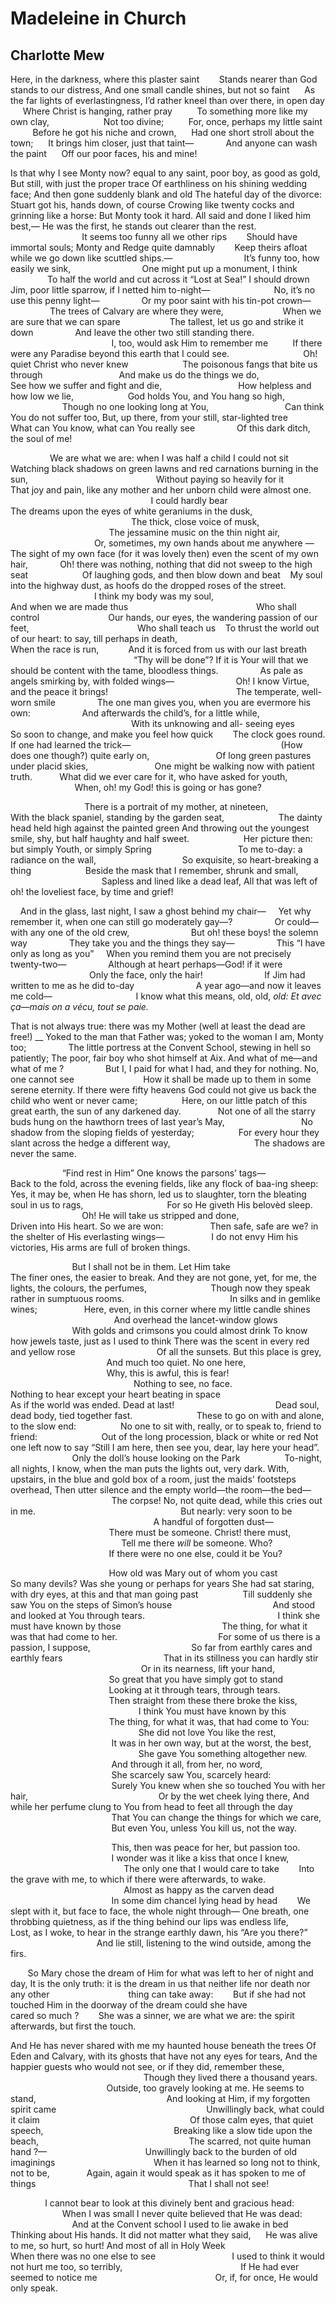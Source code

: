 # Madeleine in Church
## Charlotte Mew
Here, in the darkness, where this plaster saint
       Stands nearer than God stands to our distress,
And one small candle shines, but not so faint
     As the far lights of everlastingness,
I’d rather kneel than over there, in open day
     Where Christ is hanging, rather pray
         To something more like my own clay,
                     Not too divine;
         For, once, perhaps my little saint
         Before he got his niche and crown,
     Had one short stroll about the town;
     It brings him closer, just that taint—
            And anyone can wash the paint
     Off our poor faces, his and mine!

Is that why I see Monty now? equal to any saint, poor boy, as good as gold,
But still, with just the proper trace
Of earthliness on his shining wedding face;
And then gone suddenly blank and old
The hateful day of the divorce:
Stuart got his, hands down, of course
Crowing like twenty cocks and grinning like a horse:
But Monty took it hard. All said and done I liked him best,—
He was the first, he stands out clearer than the rest.
                             It seems too funny all we other rips
       Should have immortal souls; Monty and Redge quite damnably
       Keep theirs afloat while we go down like scuttled ships.—
                            It’s funny too, how easily we sink,
                            One might put up a monument, I think
               To half the world and cut across it “Lost at Sea!”
I should drown Jim, poor little sparrow, if I netted him to-night—
                         No, it’s no use this penny light—
                Or my poor saint with his tin-pot crown—
                The trees of Calvary are where they were,
                       When we are sure that we can spare
                   The tallest, let us go and strike it down
                And leave the other two still standing there.
                                         I, too, would ask Him to remember me
         If there were any Paradise beyond this earth that I could see.
                             Oh! quiet Christ who never knew
                     The poisonous fangs that bite us through
                              And make us do the things we do,
                     See how we suffer and fight and die,
                              How helpless and how low we lie,
                     God holds You, and You hang so high,
                     Though no one looking long at You,
                              Can think You do not suffer too,
But, up there, from your still, star-lighted tree
        What can You know, what can You really see
                Of this dark ditch, the soul of me!

                We are what we are: when I was half a child I could not sit
Watching black shadows on green lawns and red carnations burning in the sun,
                                                   Without paying so heavily
for it
                That joy and pain, like any mother and her unborn child were
almost one.
                                                         I could hardly bear
                                 The dreams upon the eyes of white geraniums
in the dusk,
                                                 The thick, close voice of
musk,
                                        The jessamine music on the thin night
air,
                                  Or, sometimes, my own hands about me
anywhere —
   The sight of my own face (for it was lovely then) even the scent of my own
hair,
            Oh! there was nothing, nothing that did not sweep to the high seat
                     Of laughing gods, and then blow down and beat
   My soul into the highway dust, as hoofs do the dropped roses of the street.
                                            I think my body was my soul,
                                           And when we are made thus
                                                   Who shall control
                           Our hands, our eyes, the wandering passion of our
feet,
                                           Who shall teach us
   To thrust the world out of our heart: to say, till perhaps in death,
                                                  When the race is run,
           And it is forced from us with our last breath
                                                  “Thy will be done”?
If it is Your will that we should be content with the tame, bloodless things.
                As pale as angels smirking by, with folded wings—
                        Oh! I know Virtue, and the peace it brings!
                                                   The temperate, well-worn
smile
                The one man gives you, when you are evermore his own:
                    And afterwards the child’s, for a little while,
                                                 With its unknowing and all-
seeing eyes
          So soon to change, and make you feel how quick
       The clock goes round. If one had learned the trick—
                                                            (How does one
though?) quite early on,
                          Of long green pastures under placid skies,
                          One might be walking now with patient truth.
          What did we ever care for it, who have asked for youth,
                          When, oh! my God! this is going or has gone?

                              There is a portrait of my mother, at nineteen,
                     With the black spaniel, standing by the garden seat,
                     The dainty head held high against the painted green
And throwing out the youngest smile, shy, but half haughty and half sweet.
                     Her picture then: but simply Youth, or simply Spring
                                  To me to-day: a radiance on the wall,
                                  So exquisite, so heart-breaking a thing
                     Beside the mask that I remember, shrunk and small,
                                     Sapless and lined like a dead leaf,
All that was left of oh! the loveliest face, by time and grief!

    And in the glass, last night, I saw a ghost behind my chair—
    Yet why remember it, when one can still go moderately gay—?
                Or could—with any one of the old crew,
                        But oh! these boys! the solemn way
                They take you and the things they say—
                This “I have only as long as you”
    When you remind them you are not precisely twenty-two—
                Although at heart perhaps—God! if it were
                                Only the face, only the hair!
                        If Jim had written to me as he did to-day
                        A year ago—and now it leaves me cold—
                                 I know what this means, old, old, _old:_
_Et avec ça—mais on a vécu, tout se paie._

That is not always true: there was my Mother (well at least the dead are
free!) __
Yoked to the man that Father was; yoked to the woman I am, Monty too;
                The little portress at the Convent School, stewing in hell so
patiently;
The poor, fair boy who shot himself at Aix. And what of me—and what of me ?
                But I, I paid for what I had, and they for nothing. No, one
cannot see
                           How it shall be made up to them in some serene
eternity.
If there were fifty heavens God could not give us back the child who went or
never came;
                 Here, on our little patch of this great earth, the sun of any
darkened day.
              Not one of all the starry buds hung on the hawthorn trees of
last year’s May,
                              No shadow from the sloping fields of yesterday;
                 For every hour they slant across the hedge a different way,
                                 The shadows are never the same.

                     “Find rest in Him” One knows the parsons’ tags—
                 Back to the fold, across the evening fields, like any flock
of baa-ing sheep:
Yes, it may be, when He has shorn, led us to slaughter, torn the bleating soul
in us to rags,
                                 For so He giveth His belovèd sleep.
                             Oh! He will take us stripped and done,
                             Driven into His heart. So we are won:
                  Then safe, safe are we? in the shelter of His everlasting
wings—
                  I do not envy Him his victories, His arms are full of broken
things.

                         But I shall not be in them. Let Him take
                                 The finer ones, the easier to break.
And they are not gone, yet, for me, the lights, the colours, the perfumes,
                         Though now they speak rather in sumptuous rooms.
                                          In silks and in gemlike wines;
                  Here, even, in this corner where my little candle shines
                                          And overhead the lancet-window glows
                         With golds and crimsons you could almost drink
To know how jewels taste, just as I used to think
There was the scent in every red and yellow rose
                                Of all the sunsets. But this place is grey,
                                       And much too quiet. No one here,
                                       Why, this is awful, this is fear!
                                                  Nothing to see, no face.
                         Nothing to hear except your heart beating in space
                                        As if the world was ended. Dead at
last!
                                        Dead soul, dead body, tied together
fast.
                         These to go on with and alone, to the slow end:
                 No one to sit with, really, or to speak to, friend to friend:
                         Out of the long procession, black or white or red
Not one left now to say “Still I am here, then see you, dear, lay here your
head”.
                         Only the doll’s house looking on the Park
                 To-night, all nights, I know, when the man puts the lights
out, very dark.
With, upstairs, in the blue and gold box of a room, just the maids' footsteps
overhead,
Then utter silence and the empty world—the room—the bed—
                                         The corpse! No, not quite dead, while
this cries out in me.
                                                          But nearly: very
soon to be
                                                          A handful of
forgotten dust—
                                        There must be someone. Christ! there
must,
                                             Tell me there _will_ be someone.
Who?
                                        If there were no one else, could it be
You?

                                        How old was Mary out of whom you cast
                 So many devils? Was she young or perhaps for years
She had sat staring, with dry eyes, at this and that man going past
                 Till suddenly she saw You on the steps of Simon’s house
                                        And stood and looked at You through
tears.
                                                     I think she must have
known by those
                                        The thing, for what it was that had
come to her.
                                        For some of us there is a passion, I
suppose,
                                        So far from earthly cares and earthly
fears
                                        That in its stillness you can hardly
stir
                                                     Or in its nearness, lift
your hand,
                                        So great that you have simply got to
stand
                                        Looking at it through tears, through
tears.
                                        Then straight from these there broke
the kiss,
                                                    I think You must have
known by this
                                        The thing, for what it was, that had
come to You:
                                                    She did not love You like
the rest,
                                         It was in her own way, but at the
worst, the best,
                                                    She gave You something
altogether new.
                                         And through it all, from her, no
word,
                                                    She scarcely saw You,
scarcely heard:
                                         Surely You knew when she so touched
You with her hair,
                                                    Or by the wet cheek lying
there,
And while her perfume clung to You from head to feet all through the day
                                         That You can change the things for
which we care,
                                         But even You, unless You kill us, not
the way.

                                         This, then was peace for her, but
passion too.
                                         I wonder was it like a kiss that once
I knew,
                                              The only one that I would care
to take
       Into the grave with me, to which if there were afterwards, to wake.
                                              Almost as happy as the carven
dead
                                         In some dim chancel lying head by
head
       We slept with it, but face to face, the whole night through—
One breath, one throbbing quietness, as if the thing behind our lips was
endless life,
       Lost, as I woke, to hear in the strange earthly dawn, his “Are you
there?”
                                   And lie still, listening to the wind
outside, among the firs.

       So Mary chose the dream of Him for what was left to her of night and
day,
It is the only truth: it is the dream in us that neither life nor death nor
any other
                               thing can take away:
       But if she had not touched Him in the doorway of the dream could she
have
                               cared so much ?
       She was a sinner, we are what we are: the spirit afterwards, but first
the touch.

And He has never shared with me my haunted house beneath the trees
Of Eden and Calvary, with its ghosts that have not any eyes for tears,
And the happier guests who would not see, or if they did, remember these,
                                                      Though they lived there
a thousand years.
                                       Outside, too gravely looking at me. He
seems to stand,
                                                    And looking at Him, if my
forgotten spirit came
                                                            Unwillingly back,
what could it claim
                                                            Of those calm
eyes, that quiet speech,
                                                    Breaking like a slow tide
upon the beach,
                                                            The scarred, not
quite human hand ?—
                                       Unwillingly back to the burden of old
imaginings
                                       When it has learned so long not to
think, not to be,
              Again, again it would speak as it has spoken to me of things
                                                             That I shall not
see!

              I cannot bear to look at this divinely bent and gracious head:
                     When I was small I never quite believed that He was dead:
                         And at the Convent school I used to lie awake in bed
              Thinking about His hands. It did not matter what they said,
     He was alive to me, so hurt, so hurt! And most of all in Holy Week
                                      When there was no one else to see
                              I used to think it would not hurt me too, so
terribly,
                                               If He had ever seemed to notice
me
                                               Or, if, for once, He would only
speak.